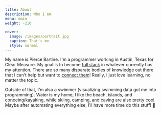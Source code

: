 ```yaml
---
title: About
description: Who I am
menu: main
weight: -210

cover:
  image: /images/portrait.jpg
  caption: That's me
  style: normal
---
```


My name is Pierce Bartine. I'm a programmer working in Austin, Texas for Clear Measure. My goal is to become [full stack][1] in whatever currently has my attention. There are so many disparate bodies of knowledge out there that I can't help but want to [connect them][2]! Really, I just love learning, no matter the topic.

Outside of that, I'm also a swimmer (visualizing swimming data got me into programming). Water is my home; I like the beach, islands, and conoeing/kayaking, while skiing, camping, and caving are also pretty cool. Maybe after automating everything else, I'll have more time do this stuff! :ocean:

[1]: https://intenseminimalism.com/2015/where-are-the-polymaths-hiding/
[2]: https://en.wikipedia.org/wiki/History_of_the_Actor_model#Relationship_to_physics